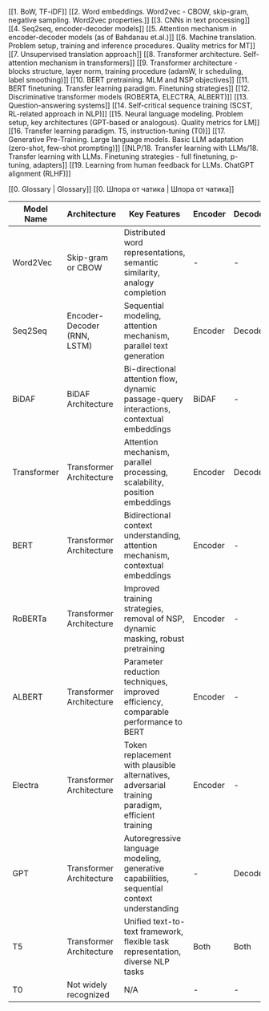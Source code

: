 [[1. BoW, TF-iDF]]
[[2. Word embeddings. Word2vec - CBOW, skip-gram, negative sampling. Word2vec properties.]]
[[3. CNNs in text processing]]
[[4. Seq2seq, encoder-decoder models]]
[[5. Attention mechanism in encoder-decoder models (as of Bahdanau et.al.)]]
[[6. Machine translation. Problem setup, training and inference procedures. Quality metrics for MT]]
[[7. Unsupervised translation approach]]
[[8. Transformer architecture. Self-attention mechanism in transformers]]
[[9. Transformer architecture - blocks structure, layer norm, training procedure (adamW, lr scheduling, label smoothing)]]
[[10. BERT pretraining. MLM and NSP objectives]]
[[11. BERT finetuning. Transfer learning paradigm. Finetuning strategies]]
[[12. Discriminative transformer models (ROBERTA, ELECTRA, ALBERT)]]
[[13. Question-answering systems]]
[[14. Self-critical sequence training (SCST, RL-related approach in NLP)]]
[[15. Neural language modeling. Problem setup, key architectures (GPT-based or analogous). Quality metrics for LM]]
[[16. Transfer learning paradigm. T5, instruction-tuning (T0)]]
[[17. Generative Pre-Training. Large language models. Basic LLM adaptation (zero-shot, few-shot prompting)]]
[[NLP/18. Transfer learning with LLMs/18. Transfer learning with LLMs. Finetuning strategies - full finetuning, p-tuning, adapters]]
[[19. Learning from human feedback for LLMs. ChatGPT alignment (RLHF)]]
  
[[0. Glossary | Glossary]]
[[0. Шпора от чатика | Шпора от чатика]]


| Model Name  | Architecture                | Key Features                                                                                      | Encoder | Decoder | Tasks It Solves                                       | G/D | Loss Function                        | Training Method                                                      |
|-------------|-----------------------------|--------------------------------------------------------------------------------------------------|---------|---------|-------------------------------------------------------|-----|--------------------------------------|---------------------------------------------------------------------|
| Word2Vec    | Skip-gram or CBOW           | Distributed word representations, semantic similarity, analogy completion                        | -       | -       | Word embeddings, similarity, analogy tasks             | G   | CrossEntropy Loss                                  | Unsupervised pretraining on large corpora                           |
| Seq2Seq     | Encoder-Decoder (RNN, LSTM)  | Sequential modeling, attention mechanism, parallel text generation                               | Encoder | Decoder | Machine Translation, Summarization, Text Generation   | G   | CrossEntropy Loss                   | Supervised learning with parallel sequences                         |
| BiDAF       | BiDAF Architecture           | Bi-directional attention flow, dynamic passage-query interactions, contextual embeddings        | BiDAF   | -       | Question Answering, Reading Comprehension              | D   | CrossEntropy Loss                   | Supervised learning with SQuAD dataset                              |
| Transformer | Transformer Architecture     | Attention mechanism, parallel processing, scalability, position embeddings                      | Encoder | Decoder | Various NLP tasks (e.g., translation, classification) | Both (depending on usage)  | Various (e.g., CrossEntropy, Mean Squared Error) | Unsupervised pretraining on large corpora                           |
| BERT        | Transformer Architecture     | Bidirectional context understanding, attention mechanism, contextual embeddings                   | Encoder | -       | Sentence classification, NER, QA, language understanding | D   | Masked Language Model (MLM)         | Supervised fine-tuning on task-specific datasets                   |
| RoBERTa      | Transformer Architecture     | Improved training strategies, removal of NSP, dynamic masking, robust pretraining                 | Encoder | -       | Similar to BERT, improved training strategies          | D   | Masked Language Model (MLM)         | Supervised fine-tuning on task-specific datasets                   |
| ALBERT      | Transformer Architecture     | Parameter reduction techniques, improved efficiency, comparable performance to BERT               | Encoder | -       | Similar to BERT with parameter reduction              | D   | Masked Language Model (MLM)         | Supervised fine-tuning on task-specific datasets                   |
| Electra      | Transformer Architecture     | Token replacement with plausible alternatives, adversarial training paradigm, efficient training | Encoder | -       | Various NLP tasks with a focus on efficiency          | D   | Adversarial Loss, Discriminative Loss | Pretraining with a generator-discriminator architecture             |
| GPT         | Transformer Architecture     | Autoregressive language modeling, generative capabilities, sequential context understanding    | -       | Decoder | Text generation, language modeling                    | G   | Autoregressive Loss (e.g., CrossEntropy) | Unsupervised pretraining on large corpora                           |
| T5          | Transformer Architecture     | Unified text-to-text framework, flexible task representation, diverse NLP tasks                   | Both    | Both    | Text-to-text tasks (e.g., summarization, translation) | Both (generative)          | Various (customized task-specific objectives) | Unsupervised pretraining on large corpora                           |
| T0          | Not widely recognized       | N/A                                                                                              | -       | -       | N/A                                                   | N/A | N/A                                  | N/A                                                                 |

